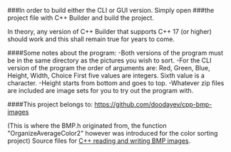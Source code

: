 ###In order to build either the CLI or GUI version. Simply open
###the project file with C++ Builder and build the project.

In theory, any version of C++ Builder that supports C++ 17 (or higher) should work
and this shall remain true for years to come.

####Some notes about the program:
-Both versions of the program must be in the same directory
as the pictures you wish to sort.
-For the CLI version of the program the order of arguments are:
Red, Green, Blue, Height, Width, Choice
First five values are integers. Sixth value is a character.
-Height starts from bottom and goes to top.
-Whatever zip files are included are image sets for you to try
out the program with.

####This project belongs to:
https://github.com/doodayev/cpp-bmp-images


(This is where the BMP.h originated from, the function 
"OrganizeAverageColor2" however was introduced for the color sorting
project)
Source files for [C++ reading and writing BMP images](https://solarianprogrammer.com/2018/11/19/cpp-reading-writing-bmp-images/).

